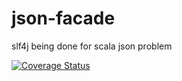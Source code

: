 # json-facade
slf4j being done for scala json problem

[![Coverage Status](https://coveralls.io/repos/github/andyglow/json-facade/badge.svg?branch=master)](https://coveralls.io/github/andyglow/json-facade?branch=master)
